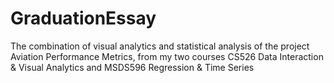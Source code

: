# GraduationEssay
The combination of visual analytics and statistical analysis of the project Aviation Performance Metrics, from my two courses CS526 Data Interaction &amp; Visual Analytics and MSDS596 Regression &amp; Time Series 
